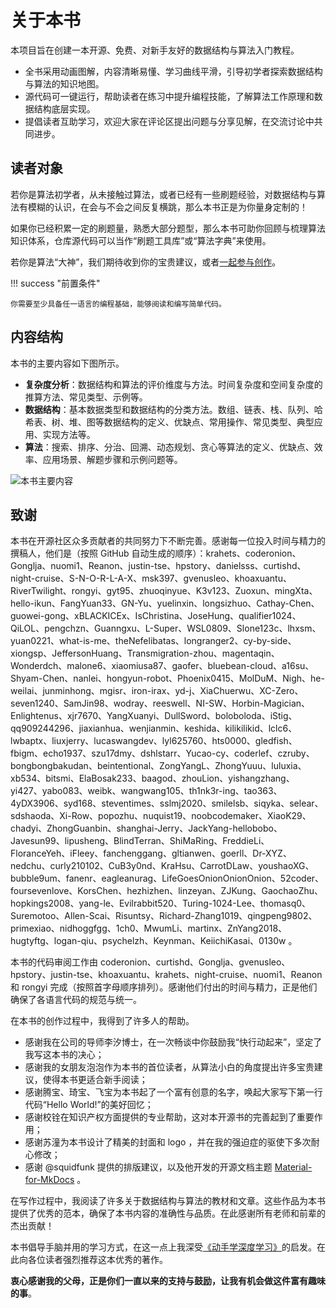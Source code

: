 # 关于本书

本项目旨在创建一本开源、免费、对新手友好的数据结构与算法入门教程。

- 全书采用动画图解，内容清晰易懂、学习曲线平滑，引导初学者探索数据结构与算法的知识地图。
- 源代码可一键运行，帮助读者在练习中提升编程技能，了解算法工作原理和数据结构底层实现。
- 提倡读者互助学习，欢迎大家在评论区提出问题与分享见解，在交流讨论中共同进步。

## 读者对象

若你是算法初学者，从未接触过算法，或者已经有一些刷题经验，对数据结构与算法有模糊的认识，在会与不会之间反复横跳，那么本书正是为你量身定制的！

如果你已经积累一定的刷题量，熟悉大部分题型，那么本书可助你回顾与梳理算法知识体系，仓库源代码可以当作“刷题工具库”或“算法字典”来使用。

若你是算法“大神”，我们期待收到你的宝贵建议，或者[一起参与创作](https://www.hello-algo.com/chapter_appendix/contribution/)。

!!! success "前置条件"

    你需要至少具备任一语言的编程基础，能够阅读和编写简单代码。

## 内容结构

本书的主要内容如下图所示。

- **复杂度分析**：数据结构和算法的评价维度与方法。时间复杂度和空间复杂度的推算方法、常见类型、示例等。
- **数据结构**：基本数据类型和数据结构的分类方法。数组、链表、栈、队列、哈希表、树、堆、图等数据结构的定义、优缺点、常用操作、常见类型、典型应用、实现方法等。
- **算法**：搜索、排序、分治、回溯、动态规划、贪心等算法的定义、优缺点、效率、应用场景、解题步骤和示例问题等。

![本书主要内容](about_the_book.assets/hello_algo_mindmap.png)

## 致谢

本书在开源社区众多贡献者的共同努力下不断完善。感谢每一位投入时间与精力的撰稿人，他们是（按照 GitHub 自动生成的顺序）：krahets、coderonion、Gonglja、nuomi1、Reanon、justin-tse、hpstory、danielsss、curtishd、night-cruise、S-N-O-R-L-A-X、msk397、gvenusleo、khoaxuantu、RiverTwilight、rongyi、gyt95、zhuoqinyue、K3v123、Zuoxun、mingXta、hello-ikun、FangYuan33、GN-Yu、yuelinxin、longsizhuo、Cathay-Chen、guowei-gong、xBLACKICEx、IsChristina、JoseHung、qualifier1024、QiLOL、pengchzn、Guanngxu、L-Super、WSL0809、Slone123c、lhxsm、yuan0221、what-is-me、theNefelibatas、longranger2、cy-by-side、xiongsp、JeffersonHuang、Transmigration-zhou、magentaqin、Wonderdch、malone6、xiaomiusa87、gaofer、bluebean-cloud、a16su、Shyam-Chen、nanlei、hongyun-robot、Phoenix0415、MolDuM、Nigh、he-weilai、junminhong、mgisr、iron-irax、yd-j、XiaChuerwu、XC-Zero、seven1240、SamJin98、wodray、reeswell、NI-SW、Horbin-Magician、Enlightenus、xjr7670、YangXuanyi、DullSword、boloboloda、iStig、qq909244296、jiaxianhua、wenjianmin、keshida、kilikilikid、lclc6、lwbaptx、liuxjerry、lucaswangdev、lyl625760、hts0000、gledfish、fbigm、echo1937、szu17dmy、dshlstarr、Yucao-cy、coderlef、czruby、bongbongbakudan、beintentional、ZongYangL、ZhongYuuu、luluxia、xb534、bitsmi、ElaBosak233、baagod、zhouLion、yishangzhang、yi427、yabo083、weibk、wangwang105、th1nk3r-ing、tao363、4yDX3906、syd168、steventimes、sslmj2020、smilelsb、siqyka、selear、sdshaoda、Xi-Row、popozhu、nuquist19、noobcodemaker、XiaoK29、chadyi、ZhongGuanbin、shanghai-Jerry、JackYang-hellobobo、Javesun99、lipusheng、BlindTerran、ShiMaRing、FreddieLi、FloranceYeh、iFleey、fanchenggang、gltianwen、goerll、Dr-XYZ、nedchu、curly210102、CuB3y0nd、KraHsu、CarrotDLaw、youshaoXG、bubble9um、fanenr、eagleanurag、LifeGoesOnionOnionOnion、52coder、foursevenlove、KorsChen、hezhizhen、linzeyan、ZJKung、GaochaoZhu、hopkings2008、yang-le、Evilrabbit520、Turing-1024-Lee、thomasq0、Suremotoo、Allen-Scai、Risuntsy、Richard-Zhang1019、qingpeng9802、primexiao、nidhoggfgg、1ch0、MwumLi、martinx、ZnYang2018、hugtyftg、logan-qiu、psychelzh、Keynman、KeiichiKasai、0130w 。

本书的代码审阅工作由 coderonion、curtishd、Gonglja、gvenusleo、hpstory、justin-tse、khoaxuantu、krahets、night-cruise、nuomi1、Reanon 和 rongyi 完成（按照首字母顺序排列）。感谢他们付出的时间与精力，正是他们确保了各语言代码的规范与统一。

在本书的创作过程中，我得到了许多人的帮助。

- 感谢我在公司的导师李汐博士，在一次畅谈中你鼓励我“快行动起来”，坚定了我写这本书的决心；
- 感谢我的女朋友泡泡作为本书的首位读者，从算法小白的角度提出许多宝贵建议，使得本书更适合新手阅读；
- 感谢腾宝、琦宝、飞宝为本书起了一个富有创意的名字，唤起大家写下第一行代码“Hello World!”的美好回忆；
- 感谢校铨在知识产权方面提供的专业帮助，这对本开源书的完善起到了重要作用；
- 感谢苏潼为本书设计了精美的封面和 logo ，并在我的强迫症的驱使下多次耐心修改；
- 感谢 @squidfunk 提供的排版建议，以及他开发的开源文档主题 [Material-for-MkDocs](https://github.com/squidfunk/mkdocs-material/tree/master) 。

在写作过程中，我阅读了许多关于数据结构与算法的教材和文章。这些作品为本书提供了优秀的范本，确保了本书内容的准确性与品质。在此感谢所有老师和前辈的杰出贡献！

本书倡导手脑并用的学习方式，在这一点上我深受[《动手学深度学习》](https://github.com/d2l-ai/d2l-zh)的启发。在此向各位读者强烈推荐这本优秀的著作。

**衷心感谢我的父母，正是你们一直以来的支持与鼓励，让我有机会做这件富有趣味的事**。
